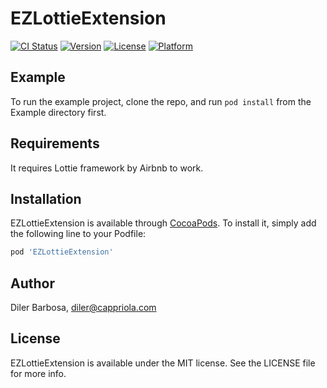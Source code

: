 # EZLottieExtension

[![CI Status](http://img.shields.io/travis/dbarbos/EZLottieExtension.svg?style=flat)](https://travis-ci.org/dbarbos/EZLottieExtension)
[![Version](https://img.shields.io/cocoapods/v/EZLottieExtension.svg?style=flat)](http://cocoapods.org/pods/EZLottieExtension)
[![License](https://img.shields.io/cocoapods/l/EZLottieExtension.svg?style=flat)](http://cocoapods.org/pods/EZLottieExtension)
[![Platform](https://img.shields.io/cocoapods/p/EZLottieExtension.svg?style=flat)](http://cocoapods.org/pods/EZLottieExtension)

## Example

To run the example project, clone the repo, and run `pod install` from the Example directory first.

## Requirements

It requires Lottie framework by Airbnb to work.

## Installation

EZLottieExtension is available through [CocoaPods](http://cocoapods.org). To install
it, simply add the following line to your Podfile:

```ruby
pod 'EZLottieExtension'
```

## Author

Diler Barbosa, diler@cappriola.com

## License

EZLottieExtension is available under the MIT license. See the LICENSE file for more info.
